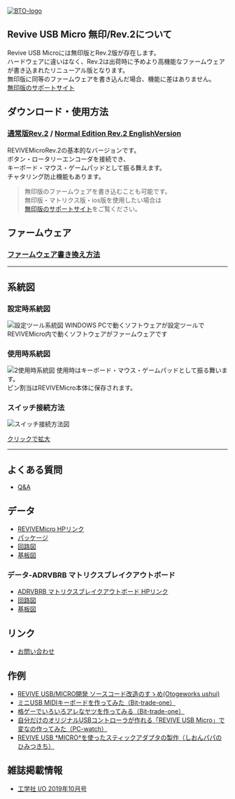 [![BTO-logo](https://bit-trade-one.co.jp/wp/wp-content/uploads/2022/05/logo.png)](https://bit-trade-one.co.jp/)

## Revive USB Micro 無印/Rev.2について  
Revive USB Microには無印版とRev.2版が存在します。  
ハードウェアに違いはなく、Rev.2は出荷時に予めより高機能なファームウェアが書き込まれたリニューアル版となります。  
無印版に同等のファームウェアを書き込んだ場合、機能に差はありません。  
[無印版のサポートサイト](https://bit-trade-one.github.io/ADRVMIC-REVIVE-USB-Micro/)


## ダウンロード・使用方法
### [通常版Rev.2](Rev2.md) / [Normal Edition Rev.2 EnglishVersion](Rev2EN.md)
REVIVEMicroRev.2の基本的なバージョンです。  
ボタン・ロータリーエンコーダを接続でき、  
キーボード・マウス・ゲームパッドとして振る舞えます。  
チャタリング防止機能もあります。  

> 無印版のファームウェアを書き込むことも可能です。  
> 無印版・マトリクス版・ios版を使用したい場合は  
> [無印版のサポートサイト](https://bit-trade-one.github.io/ADRVMIC-REVIVE-USB-Micro/)をご覧ください。  

## ファームウェア
### [ファームウェア書き換え方法](Rev2.md#ファームウエア書き換え方法)

---

## 系統図

### 設定時系統図
![設定ツール系統図](https://user-images.githubusercontent.com/85532743/174945836-e603b908-46bf-4eb9-8db1-82bb0caa2909.png)
WINDOWS PCで動くソフトウェアが設定ツールで  
REVIVEMicro内で動くソフトウェアがファームウェアです

### 使用時系統図
![2使用時系統図](https://user-images.githubusercontent.com/85532743/175194039-79dede0a-df67-41e4-9de4-03e487931b68.png)
使用時はキーボード・マウス・ゲームパッドとして振る舞います。  
ピン割当はREVIVEMicro本体に保存されます。

### スイッチ接続方法  
![スイッチ接続方法図](https://raw.githubusercontent.com/bit-trade-one/ADRVMICR2-REVIVE-USB-Micro-Rev2/master/package/ADRVMICR2%EF%BC%BFpackage_u.png)

[クリックで拡大](https://raw.githubusercontent.com/bit-trade-one/ADRVMICR2-REVIVE-USB-Micro-Rev2/master/package/ADRVMICR2%EF%BC%BFpackage_u.png)

---

## よくある質問
- [Q&A](https://github.com/bit-trade-one/ADRVMICR2-REVIVE-USB-Micro-Rev2/blob/master/FAQ.md)  

## データ
- [REVIVEMicro HPリンク](http://bit-trade-one.co.jp/adrvmic/) 
- [パッケージ](https://raw.githubusercontent.com/bit-trade-one/ADRVMICR2-REVIVE-USB-Micro-Rev2/master/package/ADRVMICR2%EF%BC%BFpackage.png)
- [回路図](https://github.com/bit-trade-one/ADRVMICR2-REVIVE-USB-Micro-Rev2/blob/master/Schematics/REVIVE-USB-MICRO-Schematics.pdf)  
- [基板図](https://github.com/bit-trade-one/ADRVMICR2-REVIVE-USB-Micro-Rev2/blob/master/Dimensions/REVIVE-USB-MICRO-Dimensions.pdf)  

### データ-ADRVBRB マトリクスブレイクアウトボード
- [ADRVBRB マトリクスブレイクアウトボード HPリンク]([http://bit-trade-one.co.jp/adrvmic/](https://bit-trade-one.co.jp/adrvbrb/)) 
- [回路図](https://github.com/bit-trade-one/ADRVMICR2-REVIVE-USB-Micro-Rev2/blob/master/Schematics/ADRVBRB/ADRVBRB_V1_sch.pdf)  
- [基板図](https://github.com/bit-trade-one/ADRVMICR2-REVIVE-USB-Micro-Rev2/blob/master/Dimensions/ADRVBRB/ADRVBRB_V1_brd.pdf)  

## リンク
- [お問い合わせ](https://bit-trade-one.co.jp/contactus/)

## 作例

- [REVIVE USB/MICRO開発 ソースコード改造のすゝめ(Otogeworks ushui)](https://otogeworks.com/blog/develop-revive-usb-and-micro/)
- [ミニUSB MIDIキーボードを作ってみた（Bit-trade-one）](https://github.com/bit-trade-one/ADRVMICR2-REVIVE-USB-Micro-Rev2/tree/master/REVIVE_MIDI_USB)  
- [格ゲーでいろいろアレなヤツを作ってみる（Bit-trade-one）](https://bit-trade-one.co.jp/blog/20190802/)  
- [自分だけのオリジナルUSBコントローラが作れる「REVIVE USB Micro」で変なの作ってみた（PC-watch）](https://pc.watch.impress.co.jp/docs/column/tool/1200128.html)  
- [REVIVE USB †MICRO†を使ったスティックアダプタの製作（しおんパパのひみつきち）](https://sions-papa.blogspot.com/2019/11/revive-usb-micro2019.html)  

## 雑誌掲載情報  

- [工学社 I/O 2019年10月号](http://www.kohgakusha.co.jp/books/detail/4579)  
